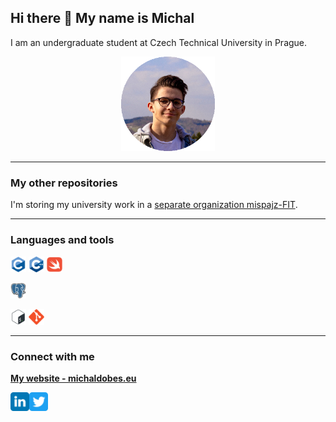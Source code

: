## Hi there 👋 My name is Michal
<p align="left">
I am an undergraduate student at Czech Technical University in Prague.
</p>
<p align="center">
<img src="https://github.com/mishpajz/mishpajz/blob/main/img/profilepic.png" width=150>
</p>

---

### My other repositories
I'm storing my university work in a [separate organization mispajz-FIT](https://github.com/mishpajz-FIT).

---

### Languages and tools
<p align="left">
<img src="https://github.com/devicons/devicon/blob/master/icons/c/c-original.svg" width=25> <img src="https://github.com/devicons/devicon/blob/master/icons/cplusplus/cplusplus-original.svg" width=25> <img src="https://github.com/devicons/devicon/blob/master/icons/swift/swift-original.svg" width=25>
</p>
<p align="left">
<img src="https://github.com/devicons/devicon/blob/master/icons/postgresql/postgresql-original.svg" width=25>
</p>
<p align="left">
<img src="https://github.com/devicons/devicon/blob/master/icons/bash/bash-original.svg" width=25> <img src="https://github.com/devicons/devicon/blob/master/icons/git/git-original.svg" width=25>
</p>

---

### Connect with me

**[My website - michaldobes.eu](https://michaldobes.eu)**
<p>
<a href="https://www.linkedin.com/in/mishpajz/"><img align="left" src="https://github.com/edent/SuperTinyIcons/blob/master/images/svg/linkedin.svg" width=30></a>
<a href="https://twitter.com/mishpajz"><img align="left" src="https://github.com/edent/SuperTinyIcons/blob/master/images/svg/twitter.svg" width=30></a>
<br>
</p>
<br>
